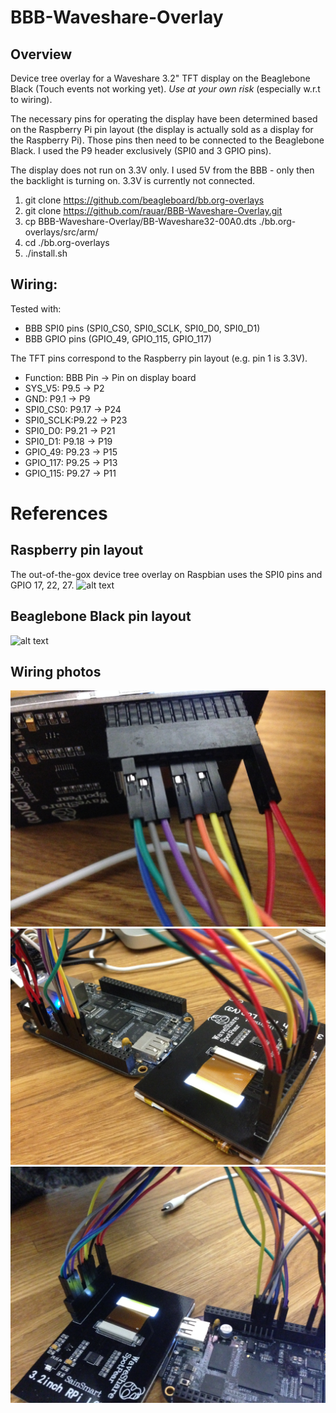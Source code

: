 # BBB-Waveshare-Overlay

## Overview

Device tree overlay for a Waveshare 3.2" TFT display on the Beaglebone Black (Touch events not working yet). *Use at your own risk* (especially w.r.t to wiring).

The necessary pins for operating the display have been determined based on the Raspberry Pi pin layout (the display is actually sold as a display for the Raspberry Pi). Those pins then need to be connected to the Beaglebone Black. I used the P9 header exclusively (SPI0 and 3 GPIO pins).

The display does not run on 3.3V only. I used 5V from the BBB - only then the backlight is turning on. 3.3V is currently not connected.



1. git clone https://github.com/beagleboard/bb.org-overlays
2. git clone https://github.com/rauar/BBB-Waveshare-Overlay.git
3. cp BBB-Waveshare-Overlay/BB-Waveshare32-00A0.dts ./bb.org-overlays/src/arm/
4. cd ./bb.org-overlays
5. ./install.sh

## Wiring:

Tested with:

* BBB SPI0 pins (SPI0_CS0, SPI0_SCLK, SPI0_D0, SPI0_D1)
* BBB GPIO pins (GPIO_49, GPIO_115, GPIO_117)

The TFT pins correspond to the Raspberry pin layout (e.g. pin 1 is 3.3V).

* Function: BBB Pin -> Pin on display board
* SYS_V5:   P9.5  -> P2
* GND:      P9.1  -> P9
* SPI0_CS0: P9.17 -> P24
* SPI0_SCLK:P9.22 -> P23
* SPI0_D0:  P9.21 -> P21
* SPI0_D1:  P9.18 -> P19
* GPIO_49:  P9.23 -> P15
* GPIO_117: P9.25 -> P13
* GPIO_115: P9.27 -> P11

# References

## Raspberry pin layout
The out-of-the-gox device tree overlay on Raspbian uses the SPI0 pins and GPIO 17, 22, 27.
![alt text](https://az835927.vo.msecnd.net/sites/iot/Resources/images/PinMappings/RP2_Pinout.png "TFT pin mapping based on Raspberry Pi")

## Beaglebone Black pin layout
![alt text](http://rabbit-note.com/wp-content/uploads/2014/08/cape-headers.png "Beaglebone Black pin mapping")

## Wiring photos
![alt text](https://github.com/rauar/BBB-Waveshare-Overlay/blob/master/IMG_2629.JPG)
![alt text](https://github.com/rauar/BBB-Waveshare-Overlay/blob/master/IMG_2630.JPG)
![alt text](https://github.com/rauar/BBB-Waveshare-Overlay/blob/master/IMG_2631.JPG)

